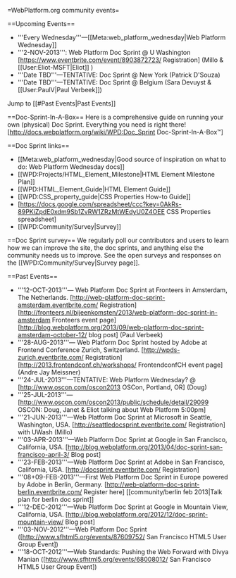 =WebPlatform.org community events=

==Upcoming Events== 
* '''Every Wednesday'''—[[Meta:web_platform_wednesday|Web Platform Wednesday]]
* '''2-NOV-2013''': Web Platform Doc Sprint @ U Washington [https://www.eventbrite.com/event/8903872723/ Registration] (Millo & [[User:Eliot-MSFT|Eliot]] )
* '''Date TBD'''—TENTATIVE: Doc Sprint @ New York (Patrick D'Souza)
* '''Date TBD'''—TENTATIVE: Doc Sprint @ Belgium (Sara Devuyst & [[User:PaulV|Paul Verbeek]])

Jump to [[#Past Events|Past Events]]

==Doc-Sprint-In-A-Box==
Here is a comprehensive guide on running your own (physical) Doc Sprint. Everything you need is right there!
[http://docs.webplatform.org/wiki/WPD:Doc_Sprint Doc-Sprint-In-A-Box™]

==Doc Sprint links==

* [[Meta:web_platform_wednesday|Good source of inspiration on what to do: Web Platform Wednesday docs]]
* [[WPD:Projects/HTML_Element_Milestone|HTML Element Milestone Plan]]
* [[WPD:HTML_Element_Guide|HTML Element Guide]]
* [[WPD:CSS_property_guide|CSS Properties How-to Guide]] 
* [https://docs.google.com/spreadsheet/ccc?key=0AkRs-89PKiZpdE0xdm9Sb1ZvRW1ZRzMtWEdyU0Z4OEE CSS Properties spreadsheet] 
* [[WPD:Community/Survey|Survey]]

==Doc Sprint survey==
We regularly poll our contributors and users to learn how we can improve the site, the doc sprints, and anything else the community needs us to improve. See the open surveys and responses on the [[WPD:Community/Survey|Survey page]].

==Past Events==
* '''12-OCT-2013'''— Web Platform Doc Sprint at Fronteers in Amsterdam, The Netherlands. [http://web-platform-doc-sprint-amsterdam.eventbrite.com/ Registration] [http://fronteers.nl/bijeenkomsten/2013/web-platform-doc-sprint-in-amsterdam Fronteers event page] [http://blog.webplatform.org/2013/09/web-platform-doc-sprint-amsterdam-october-12/ blog post] (Paul Verbeek)
* '''28-AUG-2013'''— Web Platform Doc Sprint hosted by Adobe at Frontend Conference Zurich, Switzerland. [http://wpds-zurich.eventbrite.com/ Registration] [http://2013.frontendconf.ch/workshops/ FrontendconfCH event page] (Andre Jay Meissner)
* '''24-JUL-2013'''—TENTATIVE: Web Platform Wednesday? @ [http://www.oscon.com/oscon2013 OSCon, Portland, OR] (Doug)
* '''25-JUL-2013'''—[http://www.oscon.com/oscon2013/public/schedule/detail/29099 OSCON: Doug, Janet & Eliot talking about Web Platform 5:00pm]
* '''21-JUN-2013'''—Web Platform Doc Sprint at Microsoft in Seattle, Washington, USA. [http://seattledocsprint.eventbrite.com/ Registration] with UWash (Millo)
* '''03-APR-2013'''—Web Platform Doc Sprint at Google in San Francisco, California, USA. [http://blog.webplatform.org/2013/04/doc-sprint-san-francisco-april-3/ Blog post]
* '''23-FEB-2013'''—Web Platform Doc Sprint at Adobe in San Francisco, California, USA. [http://docsprint.eventbrite.com/ Registration]
* '''08+09-FEB-2013'''—First Web Platform Doc Sprint in Europe powered by Adobe in Berlin, Germany. [http://web-platform-doc-sprint-berlin.eventbrite.com/ Register here] [[community/berlin feb 2013|Talk plan for berlin doc sprint]]
* '''12-DEC-2012'''—Web Platform Doc Sprint at Google in Mountain View, California, USA. [http://blog.webplatform.org/2012/12/doc-sprint-mountain-view/ Blog post]
* '''03-NOV-2012'''—Web Platform Doc Sprint ([http://www.sfhtml5.org/events/87609752/ San Francisco HTML5 User Group Event])
* '''18-OCT-2012'''—Web Standards: Pushing the Web Forward with Divya Manian ([http://www.sfhtml5.org/events/68008012/ San Francisco HTML5 User Group Event])